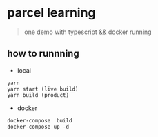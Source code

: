 # parcel learning

> one demo with typescript && docker running

## how to runnning

* local

```code
yarn 
yarn start (live build)
yarn build (product)
```

* docker

```code
docker-compose  build
docker-compose up -d
```